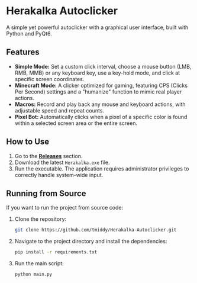 # Herakalka Autoclicker

A simple yet powerful autoclicker with a graphical user interface, built with Python and PyQt6.

## Features

-   **Simple Mode:** Set a custom click interval, choose a mouse button (LMB, RMB, MMB) or any keyboard key, use a key-hold mode, and click at specific screen coordinates.
-   **Minecraft Mode:** A clicker optimized for gaming, featuring CPS (Clicks Per Second) settings and a "humanize" function to mimic real player actions.
-   **Macros:** Record and play back any mouse and keyboard actions, with adjustable speed and repeat counts.
-   **Pixel Bot:** Automatically clicks when a pixel of a specific color is found within a selected screen area or the entire screen.

## How to Use

1.  Go to the **[Releases](https://github.com/tmiddy/Herakalka-Autoclicker/releases)** section.
2.  Download the latest `Herakalka.exe` file.
3.  Run the executable. The application requires administrator privileges to correctly handle system-wide input.

## Running from Source

If you want to run the project from source code:

1.  Clone the repository:
    ```bash
    git clone https://github.com/tmiddy/Herakalka-Autoclicker.git
    ```
2.  Navigate to the project directory and install the dependencies:
    ```bash
    pip install -r requirements.txt
    ```
3.  Run the main script:
    ```bash
    python main.py
    ```
